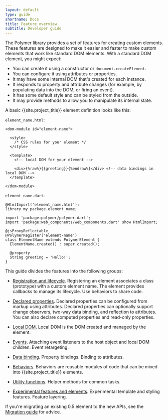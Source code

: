 ```yaml
---
layout: default
type: guide
shortname: Docs
title: Feature overview
subtitle: Developer guide
---
```



The Polymer library provides a set of features for creating custom elements. These features are designed 
to make it easier and faster to make custom elements that work like standard DOM elements. With a standard DOM element, you might expect:

* You can create it using a constructor or `document.createElement`.
* You can configure it using attributes or properties.
* It may have some internal DOM that's created for each instance.
* It responds to property and attribute changes (for example, by populating data into the DOM, or firing an event).
* It has some default style and can be styled from the outside.
* It may provide methods to allow you to manipulate its internal state.

A basic {{site.project_title}} element definition looks like this:

`element_name.html`:

    <dom-module id="element-name">
    
      <style>
        /* CSS rules for your element */
      </style>
    
      <template>
        <!-- local DOM for your element -->
    
        <div>{%raw%}{{greeting}}{%endraw%}</div> <!-- data bindings in local DOM -->
      </template>
    
    </dom-module>

`element_name.dart`:

    @HtmlImport('element_name.html');
    library my_package.element_name;
    
    import 'package:polymer/polymer.dart';
    import 'package:web_components/web_components.dart' show HtmlImport;

    @jsProxyReflectable
    @PolymerRegister('element-name')
    class ElementName extends PolymerElement {
      ElementName.created() : super.created();
      
      @property
      String greeting = 'Hello!';
    }


This guide divides the features into the following groups:

*   [Registration and lifecycle](registering-elements.html). Registering an
    element associates a class (prototype) with a custom element name. The
    element provides callbacks to manage its lifecycle. Use behaviors to
    share code.

*   [Declared properties](properties.html). Declared properties can be 
    configured from markup using attributes. Declared properties can optionally
    support change observers, two-way data binding, and reflection to attributes.
    You can also declare computed properties and read-only properties.

*   [Local DOM](local-dom.html). Local DOM is the DOM created and managed by the element.

*   [Events](events.html). Attaching event listeners to the host object 
    and local DOM children. Event retargeting.

*   [Data binding](data-binding.html). Property bindings. Binding to attributes.

*   [Behaviors](behaviors.html). Behaviors are reusable modules of code that can be 
    mixed into {{site.project_title}} elements.

*   [Utility functions](utility-functions.html). Helper methods for common tasks.

*   [Experimental features and elements](experimental.html). Experimental template and styling features.
    Feature layering.

If you're migrating an existing 0.5 element to the new APIs, see the [Migration guide](../migration.html)
for advice.





